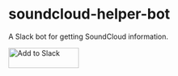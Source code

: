 # soundcloud-helper-bot
A Slack bot for getting SoundCloud information.

<a href="https://slack.com/oauth/authorize?scope=incoming-webhook,commands&client_id=29366941763.35077834212"><img alt="Add to Slack" height="40" width="139" src="https://platform.slack-edge.com/img/add_to_slack.png" srcset="https://platform.slack-edge.com/img/add_to_slack.png 1x, https://platform.slack-edge.com/img/add_to_slack@2x.png 2x" /></a>
